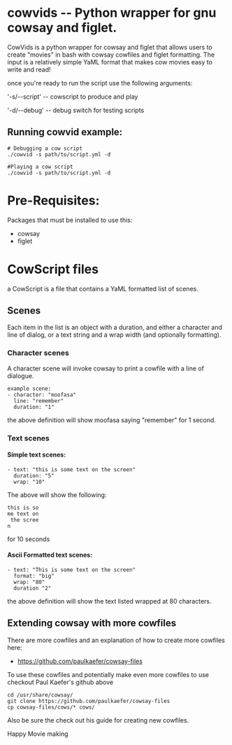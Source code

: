 # cowvids -- Python wrapper for gnu cowsay and figlet.

CowVids is a python wrapper for cowsay and figlet that allows
users to create "movies" in bash with cowsay cowfiles and
figlet formatting. The input is a relatively simple YaML format
that makes cow movies easy to write and read!

once you're ready to run the script use the following arguments:

'-s/--script' 	-- cowscript to produce and play

'-d/--debug'	-- debug switch for testing scripts

## Running cowvid example:

```
# Debugging a cow script
./cowvid -s path/to/script.yml -d

#Playing a cow script
./cowvid -s path/to/script.yml -d
```


# Pre-Requisites:
Packages that must be installed to use this:
  * cowsay
  * figlet


# CowScript files
a CowScript is a file that contains a YaML formatted list of scenes.

## Scenes

Each item in the list is an object with a duration, and either a character and line of dialog, or a text string and a wrap width (and optionally formatting).

### Character scenes
A character scene will invoke cowsay to print a cowfile with a line
of dialogue. 

```
example scene:
- character: "moofasa"
  line: "remember"
  duration: "1"
```

the above definition will show moofasa saying "remember" for 1 second.

### Text scenes

#### Simple text scenes:
```
- text: "this is some text on the screen"
  duration: "5"
  wrap: "10"
```

The above will show the following:

```
this is so
me text on
 the scree
n
```

for 10 seconds

#### Ascii Formatted text scenes:
```
- text: "This is some text on the screen"
  format: "big"
  wrap: "80"
  duration "2"
```

the above definition will show the text listed wrapped at 80 characters.

## Extending cowsay with more cowfiles

There are more cowfiles and an explanation of how to create more cowfiles here:
* https://github.com/paulkaefer/cowsay-files

To use these cowfiles and potentially make even more cowfiles to use checkout Paul Kaefer's github above

```
cd /usr/share/cowsay/
git clone https://github.com/paulkaefer/cowsay-files
cp cowsay-files/cows/* cows/ 
```

Also be sure the check out his guide for creating new cowfiles.

Happy Movie making
